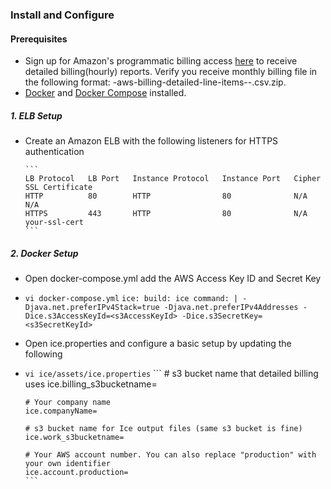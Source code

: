 
### Install and Configure

#### Prerequisites 

- Sign up for Amazon's programmatic billing access [here](http://docs.aws.amazon.com/awsaccountbilling/latest/aboutv2/detailed-billing-reports.html) to receive detailed billing(hourly) reports. Verify you receive monthly billing file in the following format: <accountid>-aws-billing-detailed-line-items-<year>-<month>.csv.zip.
- [Docker](https://docs.docker.com/installation/) and [Docker Compose](https://docs.docker.com/compose/install/) installed.

##### 1. ELB Setup

- Create an Amazon ELB with the following listeners for HTTPS authentication

      ```
      LB Protocol   LB Port   Instance Protocol   Instance Port   Cipher   SSL Certificate
      HTTP          80        HTTP                80              N/A        N/A
      HTTPS         443       HTTP                80              N/A        your-ssl-cert
      ```

##### 2. Docker Setup

- Open docker-compose.yml add the AWS Access Key ID and Secret Key 
- `vi docker-compose.yml`
      ```
      ice:
        build: ice
        command: |
          -Djava.net.preferIPv4Stack=true
          -Djava.net.preferIPv4Addresses
          -Dice.s3AccessKeyId=<s3AccessKeyId>
          -Dice.s3SecretKey=<s3SecretKeyId>
      ```

- Open ice.properties and configure a basic setup by updating the following 
- `vi ice/assets/ice.properties` 
      ```
      # s3 bucket name that detailed billing uses
      ice.billing_s3bucketname=
      
      # Your company name
      ice.companyName=
      
      # s3 bucket name for Ice output files (same s3 bucket is fine)
      ice.work_s3bucketname=
      
      # Your AWS account number. You can also replace "production" with your own identifier 
      ice.account.production=
      ```

